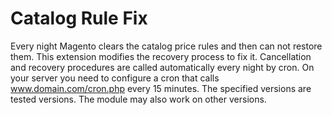 Catalog Rule Fix
====================================
Every night Magento clears the catalog price rules and then can not restore them.
This extension modifies the recovery process to fix it.
Cancellation and recovery procedures are called automatically every night by cron.
On your server you need to configure a cron that calls www.domain.com/cron.php every 15 minutes.
The specified versions are tested versions. The module may also work on other versions.
